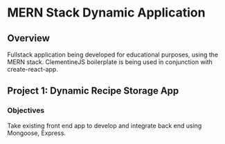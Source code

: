 # MERN Stack Dynamic Application

## Overview
Fullstack application being developed for educational purposes, using the MERN stack.
ClementineJS boilerplate is being used in conjunction with create-react-app.

## Project 1: Dynamic Recipe Storage App
### Objectives
Take existing front end app to develop and integrate back end using Mongoose, Express.
